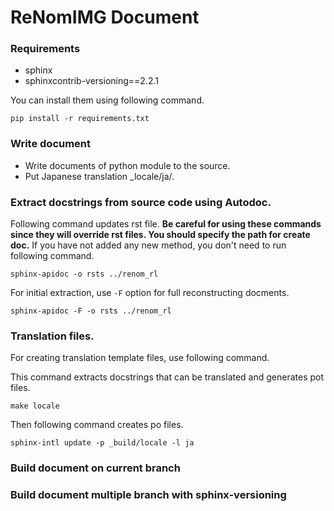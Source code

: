 # ReNomIMG Document

### Requirements
- sphinx
- sphinxcontrib-versioning==2.2.1

You can install them using following command.

```
pip install -r requirements.txt
```

### Write document
- Write documents of python module to the source.
- Put Japanese translation \_locale/ja/.

### Extract docstrings from source code using Autodoc.

Following command updates rst file. **Be careful for using these commands since 
they will override rst files. You should specify the path for create doc.**
If you have not added any new method, you don't need to run following command.

```sphinx-apidoc -o rsts ../renom_rl```

For initial extraction, use ```-F``` option for full reconstructing docments.

```sphinx-apidoc -F -o rsts ../renom_rl```

### Translation files.
For creating translation template files, use following command.

This command extracts docstrings that can be translated and generates pot files.

```make locale```

Then following command creates po files.

```sphinx-intl update -p _build/locale -l ja```

### Build document on current branch

### Build document multiple branch with sphinx-versioning
